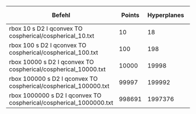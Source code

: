 | Befehl | Points | Hyperplanes | Distance Tests | CPU Seconds |
|--------|--------|-------------|----------------|-------------|
| rbox 10 s D2 I qconvex TO cospherical/cospherical_10.txt | 10 | 18 | 33 | 0 |
| rbox 100 s D2 I qconvex TO cospherical/cospherical_100.txt | 100 | 198 | 897 | 0 |
| rbox 10000 s D2 I qconvex TO cospherical/cospherical_10000.txt | 10000 | 19998 | 189598 | 0.01 |
| rbox 100000 s D2 I qconvex TO cospherical/cospherical_100000.txt | 99997 | 199992 | 2395081 | 0.168 |
| rbox 1000000 s D2 I qconvex TO cospherical/cospherical_1000000.txt | 998691 | 1997376 | 28929364 | 2.929 |
